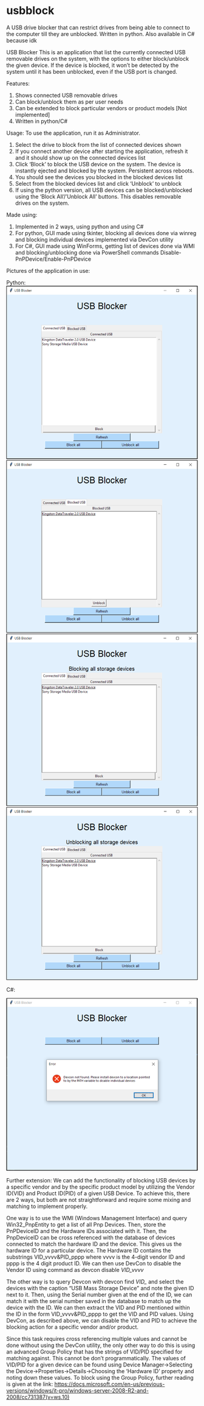 # usbblock
A USB drive blocker that can restrict drives from being able to connect to the computer till they are unblocked. Written in python. Also available in C# because idk



USB Blocker
This is an application that list the currently connected USB removable drives on the system, with the options to either block/unblock the given device. If the device is blocked, it won’t be detected by the system until it has been unblocked, even if the USB port is changed.

Features:
1.	Shows connected USB removable drives
2.	Can block/unblock them as per user needs
3.	Can be extended to block particular vendors or product models [Not implemented]
4.	Written in python/C#

Usage:
To use the application, run it as Administrator. 
1.	Select the drive to block from the list of connected devices shown
2.	If you connect another device after starting the application, refresh it and it should show up on the connected devices list
3.	Click ‘Block’ to block the USB device on the system. The device is instantly ejected and blocked by the system. Persistent across reboots.
4.	You should see the devices you blocked in the blocked devices list
5.	Select from the blocked devices list and click ‘Unblock’ to unblock
6.	If using the python version, all USB devices can be blocked/unblocked using the ‘Block All’/’Unblock All’ buttons. This disables removable drives on the system.


Made using:
1.	Implemented in 2 ways, using python and using C#
2.	For python, GUI made using tkinter, blocking all devices done via winreg and blocking individual devices implemented via DevCon utility
3.	For C#, GUI made using WinForms, getting list of devices done via WMI and blocking/unblocking done via PowerShell commands Disable-PnPDevice/Enable-PnPDevice


Pictures of the application in use: 

Python:
![img1](https://github.com/adityam23/usbblock/blob/master/Picture1.png)
![img2](https://github.com/adityam23/usbblock/blob/master/Picture2.png)
 ![img3](https://github.com/adityam23/usbblock/blob/master/Picture3.png)
 ![img4](https://github.com/adityam23/usbblock/blob/master/Picture4.png)
 
 
 










C#:
 
 ![img5](https://github.com/adityam23/usbblock/blob/master/Picture5.png)
 

Further extension:
We can add the functionality of blocking USB devices by a specific vendor and by the specific product model by utilizing the Vendor ID(VID) and Product ID(PID) of a given USB Device. 
To achieve this, there are 2 ways, but both are not straightforward and require some mixing and matching to implement properly. 

One way is to use the WMI (Windows Management Interface) and query Win32_PnpEntity to get a list of all Pnp Devices. Then, store the PnPDeviceID and the Hardware IDs associated with it. Then, the PnpDeviceID can be cross referenced with the database of devices connected to match the hardware ID and the device. This gives us the hardware ID for a particular device. The Hardware ID contains the substrings VID_vvvv&PID_pppp where vvvv is the 4-digit vendor ID and pppp is the 4 digit product ID. We can then use DevCon to disable the Vendor ID using command as devcon disable *VID_vvvv* 

The other way is to query Devcon with devcon find *VID_* and select the devices with the caption “USB Mass Storage Device” and note the given ID next to it. Then, using the Serial number given at the end of the ID, we can match it with the serial number saved in the database to match up the device with the ID. We can then extract the VID and PID mentioned within the ID in the form VID_vvvv&PID_pppp to get the VID and PID values. Using DevCon, as described above, we can disable the VID and PID to achieve the blocking action for a specific vendor and/or product. 

Since this task requires cross referencing multiple values and cannot be done without using the DevCon utility, the only other way to do this is using an advanced Group Policy that has the strings of VID/PID specified for matching against. This cannot be don’t programmatically. The values of VID/PID for a given device can be found using 
Device Manager->Selecting the Device->Properties->Details->Choosing the ‘Hardware ID’ property 
and noting down these values. To block using the Group Policy, further reading is given at the link:  https://docs.microsoft.com/en-us/previous-versions/windows/it-pro/windows-server-2008-R2-and-2008/cc731387(v=ws.10) 
